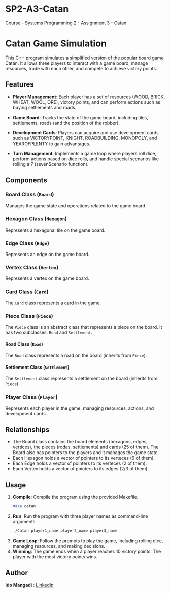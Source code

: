 # SP2-A3-Catan
Course - Systems Programming 2 - Assignment 3 - Catan

# Catan Game Simulation

This C++ program simulates a simplified version of the popular board game Catan. It allows three players to interact with a game board, manage resources, trade with each other, and compete to achieve victory points.

## Features

- **Player Management**: Each player has a set of resources (WOOD, BRICK, WHEAT, WOOL, ORE), victory points, and can perform actions such as buying settlements and roads.
  
- **Game Board**: Tracks the state of the game board, including tiles, settlements, roads (and the position of the robber).

- **Development Cards**: Players can acquire and use development cards such as VICTORYPOINT, KNIGHT, ROADBUILDING, MONOPOLY, and YEAROFPLENTY to gain advantages.

- **Turn Management**: Implements a game loop where players roll dice, perform actions based on dice rolls, and handle special scenarios like rolling a 7 (sevenScenario function).

## Components

### Board Class (`Board`)
Manages the game state and operations related to the game board.

### Hexagon Class (`Hexagon`)
Represents a hexagonal tile on the game board.
  
### Edge Class (`Edge`)
Represents an edge on the game board.
  
### Vertex Class (`Vertex`)
Represents a vertex on the game board.

### Card Class (`Card`)
The `Card` class represents a card in the game.

### Piece Class (`Piece`)
The `Piece` class is an abstract class that represents a piece on the board. It has two subclasses: `Road` and `Settlement`.

#### Road Class (`Road`)
The `Road` class represents a road on the board (inherits from `Piece`).

#### Settlement Class (`Settlement`)
The `Settlement` class represents a settlement on the board (inherits from `Piece`).

### Player Class (`Player`)
Represents each player in the game, managing resources, actions, and development cards.

## Relationships

- The Board class contains the board elements (hexagons, edges, vertices), the pieces (rodas, settlements) and cards (25 of them). The Board also has pointers to the players and it manages the game state.
- Each Hexagon holds a vector of pointers to its verteces (6 of them).
- Each Edge holds a vector of pointers to its verteces (2 of them).
- Each Vertex holds a vector of pointers to its edges (2/3 of them).

## Usage

1. **Compile**: Compile the program using the provided Makefile.
   ```bash
   make catan
2. **Run**: Run the program with three player names as command-line arguments.
   ```bash
   ./Catan player1_name player2_name player3_name
3. **Game Loop**: Follow the prompts to play the game, including rolling dice, managing resources, and making decisions.
4. **Winning**: The game ends when a player reaches 10 victory points. The player with the most victory points wins.

## Author
**Ido Mangadi** : [LinkedIn](https://www.linkedin.com/in/ido-mangadi/)




